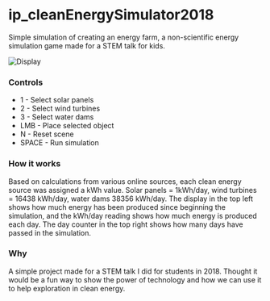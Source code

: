 # ip_cleanEnergySimulator2018
Simple simulation of creating an energy farm, a non-scientific energy simulation game made for a STEM talk for kids.

![Display](https://i.imgur.com/gxvQ8P5.jpg)

### Controls
* 1 - Select solar panels
* 2 - Select wind turbines
* 3 - Select water dams
* LMB - Place selected object
* N - Reset scene
* SPACE - Run simulation

### How it works
Based on calculations from various online sources, each clean energy source was assigned a kWh value. Solar panels = 1kWh/day, wind turbines = 16438 kWh/day, water dams 38356 kWh/day. The display in the top left shows how much energy has been produced since beginning the simulation, and the kWh/day reading shows how much energy is produced each day. The day counter in the top right shows how many days have passed in the simulation.

### Why
A simple project made for a STEM talk I did for students in 2018. Thought it would be a fun way to show the power of technology and how we can use it to help exploration in clean energy.

